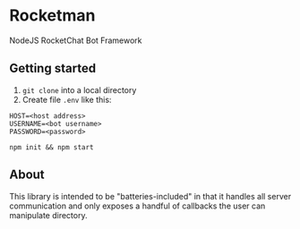 # Rocketman

NodeJS RocketChat Bot Framework

## Getting started

1. `git clone` into a local directory
2. Create file `.env` like this:
  ```
  HOST=<host address>
  USERNAME=<bot username>
  PASSWORD=<password>
  ```
`npm init && npm start`

## About

This library is intended to be "batteries-included" in that it handles all
server communication and only exposes a handful of callbacks the user can
manipulate directory.
